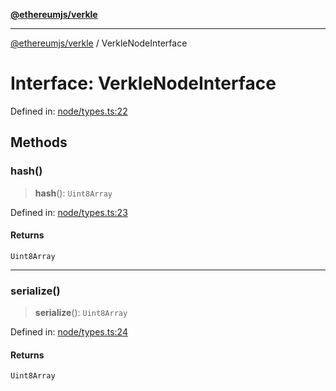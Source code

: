 [**@ethereumjs/verkle**](../README.md)

***

[@ethereumjs/verkle](../README.md) / VerkleNodeInterface

# Interface: VerkleNodeInterface

Defined in: [node/types.ts:22](https://github.com/Dargon789/ethereumjs-monorepo/blob/master/packages/verkle/src/node/types.ts#L22)

## Methods

### hash()

> **hash**(): `Uint8Array`

Defined in: [node/types.ts:23](https://github.com/Dargon789/ethereumjs-monorepo/blob/master/packages/verkle/src/node/types.ts#L23)

#### Returns

`Uint8Array`

***

### serialize()

> **serialize**(): `Uint8Array`

Defined in: [node/types.ts:24](https://github.com/Dargon789/ethereumjs-monorepo/blob/master/packages/verkle/src/node/types.ts#L24)

#### Returns

`Uint8Array`
